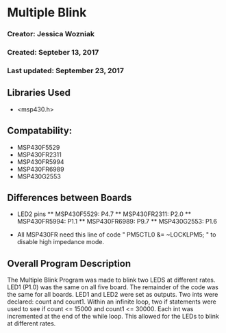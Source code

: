 # Multiple Blink
### Creator: Jessica Wozniak
### Created: Septeber 13, 2017
### Last updated: September 23, 2017

## Libraries Used
* <msp430.h>

## Compatability:
* MSP430F5529
* MSP430FR2311
* MSP430FR5994
* MSP430FR6989
* MSP430G2553

## Differences between Boards
* LED2 pins
** MSP430F5529: P4.7 
** MSP430FR2311: P2.0
** MSP430FR5994: P1.1
** MSP430FR6989: P9.7
** MSP430G2553: P1.6

* All MSP430FR need this line of code " PM5CTL0 &= ~LOCKLPM5; " to disable high impedance mode.

## Overall Program Description
The Multiple Blink Program was made to blink two LEDS at different rates. LED1 (P1.0) was the same on all five board. The remainder of the code was the same for all boards. LED1 and LED2 were set as outputs. Two ints were declared: count and count1. Within an infinite loop, two if statements were used to see if count <= 15000 and count1 <= 30000. Each int was incremented at the end of the while loop. This allowed for the LEDs to blink at different rates.
